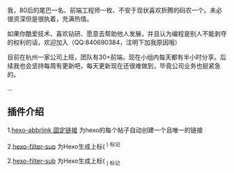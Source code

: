 我，80后的尾巴一名、前端工程师一枚、不安于现状喜欢折腾的码农一个。未必很资深但是很执着，充满热情。

如果你酷爱技术、喜欢钻研、愿意去帮助他人发展，并且认为编程是别人不能剥夺的权利的话，欢迎加入（QQ:840690384，注明下加我原因哦）

目前在杭州一家公司上班，团队有30+前端，现在小组内每天都有半小时分享。后续我也会坚持每周有更新吧，每天更新现在还很难做到，毕竟公司业务也挺紧急的。

...

## 插件介绍
1.[hexo-abbrlink 固定链接](https://github.com/rozbo/hexo-abbrlink)
为hexo的每个帖子自动创建一个且唯一的链接

2.[hexo-filter-sup](https://github.com/bubkoo/hexo-filter-sup)
为Hexo生成上标( <sup> ) 标记


2.[hexo-filter-sub](https://github.com/bubkoo/hexo-filter-sub)
为Hexo生成上标( <sub> ) 标记